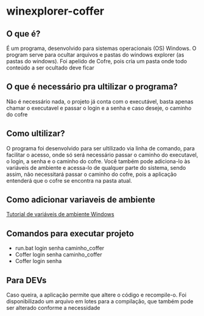 # winexplorer-coffer
## O que é?
É um programa, desenvolvido para sistemas operacionais (OS) Windows.
O program serve para ocultar arquivos e pastas do windows explorer (as pastas do windows).
Foi apelido de Cofre, pois cria um pasta onde todo conteúdo a ser ocultado deve ficar

## O que é necessário pra ultilizar o programa?
Não é necessário nada, o projeto já conta com o executável, basta apenas chamar o executavel e passar o login e a senha e caso deseje, o caminho do cofre

## Como ultilizar?
O programa foi desenvolvido para ser ultilizado via linha de comando, para facilitar o acesso, onde só será necessário passar o caminho do executavel, o login, a senha e o caminho do cofre.
Você também pode adiciona-lo às variáveis de ambiente e acessa-lo de qualquer parte do sistema, sendo assim, não necessitará passar o caminho do cofre, pois a aplicação entenderá que o cofre se encontra na pasta atual.

## Como adicionar variaveis de ambiente
[Tutorial de variáveis de ambiente Windows](https://docs.microsoft.com/pt-br/windows-server/administration/windows-commands/setx#:~:text=O%20comando%20setx%20tamb%C3%A9m%20recupera,grava%20em%20arquivos%20de%20texto.&text=O%20comando%20set%20%2C%20que%20%C3%A9,a%20janela%20de%20console%20atual.)

## Comandos para executar projeto
* run.bat login senha caminho_coffer
* Coffer login senha caminho_coffer
* Coffer login senha

## Para DEVs
Caso queira, a aplicação permite que altere o código e recompile-o. Foi disponibilizado um arquivo em lotes para a compilação, que também pode ser alterado conforme a necessidade
